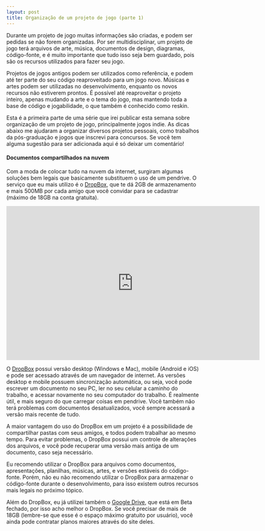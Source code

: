 ```yaml
---
layout: post
title: Organização de um projeto de jogo (parte 1)
---
```


Durante um projeto de jogo muitas informações são criadas, e podem ser pedidas se não forem organizadas. Por ser multidisciplinar, um projeto de jogo terá arquivos de arte, música, documentos de design, diagramas, código-fonte, e é muito importante que tudo isso seja bem guardado, pois são os recursos utilizados para fazer seu jogo.

Projetos de jogos antigos podem ser utilizados como referência, e podem até ter parte do seu código reaproveitado para um jogo novo. Músicas e artes podem ser utilizadas no desenvolvimento, enquanto os novos recursos não estiverem prontos. É possível até reaproveitar o projeto inteiro, apenas mudando a arte e o tema do jogo, mas mantendo toda a base de código e jogabilidade, o que também é conhecido como reskin.

Esta é a primeira parte de uma série que irei publicar esta semana sobre organização de um projeto de jogo, principalmente jogos indie. As dicas abaixo me ajudaram a organizar diversos projetos pessoais, como trabalhos da pós-graduação e jogos que inscrevi para concursos. Se você tem alguma sugestão para ser adicionada aqui é só deixar um comentário!

#### Documentos compartilhados na nuvem

Com a moda de colocar tudo na nuvem da internet, surgiram algumas soluções bem legais que basicamente substituem o uso de um pendrive. O serviço que eu mais utilizo é o [DropBox](http://www.dropbox.com/ "DropBox"), que te dá 2GB de armazenamento e mais 500MB por cada amigo que você convidar para se cadastrar (máximo de 18GB na conta gratuita).

<span class="embed-youtube" style="text-align:center; display: block;"><iframe allowfullscreen="true" class="youtube-player" frameborder="0" height="402" src="http://www.youtube.com/embed/OFb0NaeRmdg?version=3&rel=1&fs=1&autohide=2&showsearch=0&showinfo=1&iv_load_policy=1&wmode=transparent" type="text/html" width="660"></iframe></span>

O [DropBox](http://www.dropbox.com/ "DropBox") possui versão desktop (Windows e Mac), mobile (Android e iOS) e pode ser acessado através de um navegador de internet. As versões desktop e mobile possuem sincronização automática, ou seja, você pode escrever um documento no seu PC, ler no seu celular a caminho do trabalho, e acessar novamente no seu computador do trabalho. É realmente útil, e mais seguro do que carregar coisas em pendrive. Você também não terá problemas com documentos desatualizados, você sempre acessará a versão mais recente de tudo.

A maior vantagem do uso do DropBox em um projeto é a possibilidade de compartilhar pastas com seus amigos, e todos podem trabalhar ao mesmo tempo. Para evitar problemas, o DropBox possui um controle de alterações dos arquivos, e você pode recuperar uma versão mais antiga de um documento, caso seja necessário.

Eu recomendo utilizar o DropBox para arquivos como documentos, apresentações, planilhas, músicas, artes, e versões estáveis do código-fonte. Porém, não eu não recomendo utilizar o DropBox para armazenar o código-fonte durante o desenvolvimento, para isso existem outros recursos mais legais no próximo tópico.

Além do DropBox, eu já utilizei também o [Google Drive](http://drive.google.com "Google Drive"), que está em Beta fechado, por isso acho melhor o DropBox. Se você precisar de mais de 18GB (lembre-se que esse é o espaço máximo gratuito por usuário), você ainda pode contratar planos maiores através do site deles.
